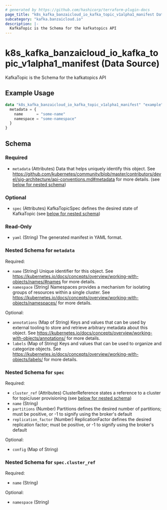 ```yaml
---
# generated by https://github.com/hashicorp/terraform-plugin-docs
page_title: "k8s_kafka_banzaicloud_io_kafka_topic_v1alpha1_manifest Data Source - terraform-provider-k8s"
subcategory: "kafka.banzaicloud.io"
description: |-
  KafkaTopic is the Schema for the kafkatopics API
---
```


# k8s_kafka_banzaicloud_io_kafka_topic_v1alpha1_manifest (Data Source)

KafkaTopic is the Schema for the kafkatopics API

## Example Usage

```terraform
data "k8s_kafka_banzaicloud_io_kafka_topic_v1alpha1_manifest" "example" {
  metadata = {
    name      = "some-name"
    namespace = "some-namespace"
  }
}
```

<!-- schema generated by tfplugindocs -->
## Schema

### Required

- `metadata` (Attributes) Data that helps uniquely identify this object. See https://github.com/kubernetes/community/blob/master/contributors/devel/sig-architecture/api-conventions.md#metadata for more details. (see [below for nested schema](#nestedatt--metadata))

### Optional

- `spec` (Attributes) KafkaTopicSpec defines the desired state of KafkaTopic (see [below for nested schema](#nestedatt--spec))

### Read-Only

- `yaml` (String) The generated manifest in YAML format.

<a id="nestedatt--metadata"></a>
### Nested Schema for `metadata`

Required:

- `name` (String) Unique identifier for this object. See https://kubernetes.io/docs/concepts/overview/working-with-objects/names/#names for more details.
- `namespace` (String) Namespaces provides a mechanism for isolating groups of resources within a single cluster. See https://kubernetes.io/docs/concepts/overview/working-with-objects/namespaces/ for more details.

Optional:

- `annotations` (Map of String) Keys and values that can be used by external tooling to store and retrieve arbitrary metadata about this object. See https://kubernetes.io/docs/concepts/overview/working-with-objects/annotations/ for more details.
- `labels` (Map of String) Keys and values that can be used to organize and categorize objects. See https://kubernetes.io/docs/concepts/overview/working-with-objects/labels/ for more details.


<a id="nestedatt--spec"></a>
### Nested Schema for `spec`

Required:

- `cluster_ref` (Attributes) ClusterReference states a reference to a cluster for topic/user provisioning (see [below for nested schema](#nestedatt--spec--cluster_ref))
- `name` (String)
- `partitions` (Number) Partitions defines the desired number of partitions; must be positive, or -1 to signify using the broker's default
- `replication_factor` (Number) ReplicationFactor defines the desired replication factor; must be positive, or -1 to signify using the broker's default

Optional:

- `config` (Map of String)

<a id="nestedatt--spec--cluster_ref"></a>
### Nested Schema for `spec.cluster_ref`

Required:

- `name` (String)

Optional:

- `namespace` (String)
